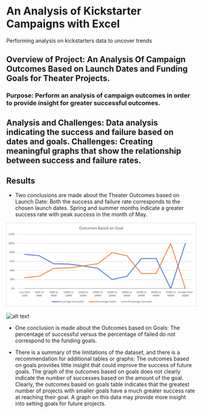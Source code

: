 # An Analysis of Kickstarter Campaigns with Excel
Performing analysis on kickstarters data to uncover trends

## Overview of Project: An Analysis Of Campaign Outcomes Based on Launch Dates and Funding Goals for Theater Projects.

### Purpose: Perform an analysis of campaign outcomes in order to provide insight for greater successful outcomes. 

## Analysis and Challenges: Data analysis indicating the success and failure based on dates and goals. Challenges: Creating meaningful graphs that show the relationship between success and failure rates.

## Results
- Two conclusions are made about the Theater Outcomes based on Launch Date:
Both the success and failure rate corresponds to the chosen launch dates. Spring and summer months indicate a greater success rate with peak success in the month of May.

![alt text](resources/Outcomes_vs_Goals.png)

![alt text](resources/Theater_Outcomes_vs_Launch.png)

- One conclusion is made about the Outcomes based on Goals:
The percentage of successful versus the percentage of failed do not correspond to the funding goals.

- There is a summary of the limitations of the dataset, and there is a recommendation for additional tables or graphs:
The outcomes based on goals provides little insight that could improve the success of future goals. The graph of the outcomes based on goals does not clearly indicate the number of successes based on the amount of the goal. Clearly, the outcomes based on goals table indicates that the greatest number of projects with smaller goals have a much greater success rate at reaching their goal. A graph on this data may provide more insight into setting goals for future projects. 
